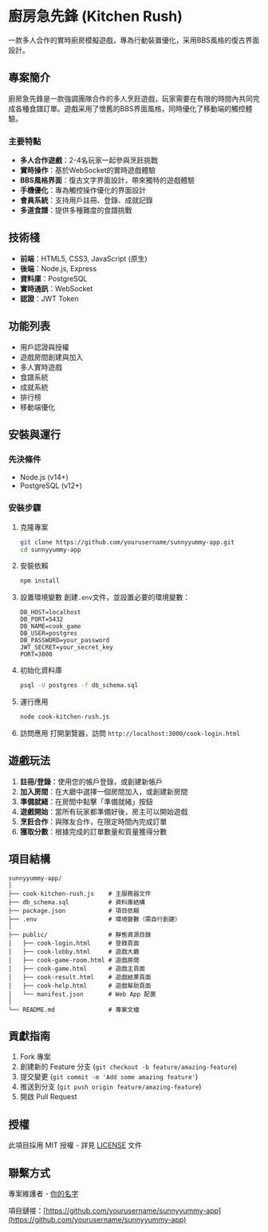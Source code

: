 # 廚房急先鋒 (Kitchen Rush)

一款多人合作的實時廚房模擬遊戲，專為行動裝置優化，采用BBS風格的復古界面設計。

## 專案簡介

廚房急先鋒是一款強調團隊合作的多人烹飪遊戲，玩家需要在有限的時間內共同完成各種食譜訂單。遊戲采用了懷舊的BBS界面風格，同時優化了移動端的觸控體驗。

### 主要特點

- **多人合作遊戲**：2-4名玩家一起參與烹飪挑戰
- **實時操作**：基於WebSocket的實時遊戲體驗
- **BBS風格界面**：復古文字界面設計，帶來獨特的遊戲體驗
- **手機優化**：專為觸控操作優化的界面設計
- **會員系統**：支持用戶註冊、登錄、成就記錄
- **多道食譜**：提供多種難度的食譜挑戰

## 技術棧

- **前端**：HTML5, CSS3, JavaScript (原生)
- **後端**：Node.js, Express
- **資料庫**：PostgreSQL
- **實時通訊**：WebSocket
- **認證**：JWT Token

## 功能列表

- 用戶認證與授權
- 遊戲房間創建與加入
- 多人實時遊戲
- 食譜系統
- 成就系統
- 排行榜
- 移動端優化

## 安裝與運行

### 先決條件

- Node.js (v14+)
- PostgreSQL (v12+)

### 安裝步驟

1. 克隆專案
   ```bash
   git clone https://github.com/yourusername/sunnyyummy-app.git
   cd sunnyyummy-app
   ```

2. 安裝依賴
   ```bash
   npm install
   ```

3. 設置環境變數
   創建`.env`文件，並設置必要的環境變數：
   ```
   DB_HOST=localhost
   DB_PORT=5432
   DB_NAME=cook_game
   DB_USER=postgres
   DB_PASSWORD=your_password
   JWT_SECRET=your_secret_key
   PORT=3000
   ```

4. 初始化資料庫
   ```bash
   psql -U postgres -f db_schema.sql
   ```

5. 運行應用
   ```bash
   node cook-kitchen-rush.js
   ```

6. 訪問應用
   打開瀏覽器，訪問 `http://localhost:3000/cook-login.html`

## 遊戲玩法

1. **註冊/登錄**：使用您的帳戶登錄，或創建新帳戶
2. **加入房間**：在大廳中選擇一個房間加入，或創建新房間
3. **準備就緒**：在房間中點擊「準備就緒」按鈕
4. **遊戲開始**：當所有玩家都準備好後，房主可以開始遊戲
5. **烹飪合作**：與隊友合作，在限定時間內完成訂單
6. **獲取分數**：根據完成的訂單數量和質量獲得分數

## 項目結構

```
sunnyyummy-app/
│
├── cook-kitchen-rush.js    # 主服務器文件
├── db_schema.sql           # 資料庫結構
├── package.json            # 項目依賴
├── .env                    # 環境變數（需自行創建）
│
├── public/                 # 靜態資源目錄
│   ├── cook-login.html     # 登錄頁面
│   ├── cook-lobby.html     # 遊戲大廳
│   ├── cook-game-room.html # 遊戲房間
│   ├── cook-game.html      # 遊戲主頁面
│   ├── cook-result.html    # 遊戲結果頁面
│   ├── cook-help.html      # 遊戲幫助頁面
│   └── manifest.json       # Web App 配置
│
└── README.md               # 專案文檔
```

## 貢獻指南

1. Fork 專案
2. 創建新的 Feature 分支 (`git checkout -b feature/amazing-feature`)
3. 提交變更 (`git commit -m 'Add some amazing feature'`)
4. 推送到分支 (`git push origin feature/amazing-feature`)
5. 開啟 Pull Request

## 授權

此項目採用 MIT 授權 - 詳見 [LICENSE](LICENSE) 文件

## 聯繫方式

專案維護者 - [你的名字](mailto:your.email@example.com)

項目鏈接：[https://github.com/yourusername/sunnyyummy-app](https://github.com/yourusername/sunnyyummy-app)
